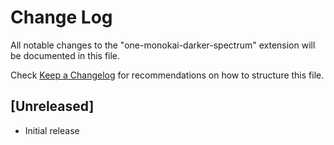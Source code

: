 # Change Log

All notable changes to the "one-monokai-darker-spectrum" extension will be documented in this file.

Check [Keep a Changelog](http://keepachangelog.com/) for recommendations on how to structure this file.

## [Unreleased]

- Initial release
